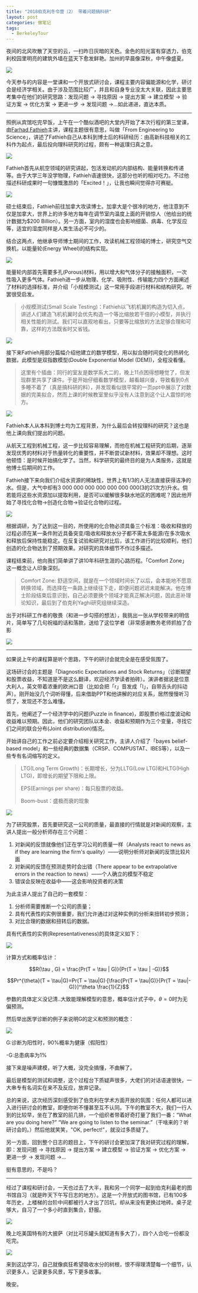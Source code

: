 ```yaml
---
title: "2018伯克利冬令营（2） 带着问题搞科研"
layout: post
categories: 做笔记
tags:
  - BerkeleyTour
---
```


夜间的北风吹散了天空的云，一扫昨日灰暗的天色。金色的阳光富有穿透力，伯克利校园里明亮的建筑外墙在蓝天下愈发鲜艳。加州的早晨像深秋，中午像盛夏。

<!-- more -->

![](https://github.com/HusterHope/blogimage/raw/master/day2-1.jpeg)

今天参与的内容是一堂课和一个开放式研讨会，课程主要内容偏能源和化学，研讨会是经济学相关。由于涉及范围比较广，并且和自身专业没太大关联，因此主要思考集中在他们的研究思路：发现问题 -> 寻找原因 -> 提出方案 -> 建立模型 -> 验证方案 -> 优化方案 -> 更进一步 -> 发现问题 ->…如此递进，直达本质。

---

照例从宾馆吃完早饭，上午在一个酷似酒吧的大堂内开始了本次行程的第三堂课，由[Farhad Fathieh](http://yaghi.berkeley.edu/cv/FarhadFathiehCV.pdf)主讲，课程主题很有意思，叫做「From Engineering to Science」，讲述了Fathieh自己从本科到博士后的科研经历：由高新科技相关的工科作为起点，最后投向理科研究的过程，颇有一种返璞归真之意。

![](https://github.com/HusterHope/blogimage/raw/master/day2-2.jpeg)

Fathieh首先从航空领域的研究讲起，包活发动机的内部结构、能量转换和传递等。由于大学三年没学物理，Fathieh语速很快，这部分也听的相对吃力。不过他描述科研成果时一句慷慨激昂的「Excited！」，让我也瞬间觉得亦可赛艇。

![](https://github.com/HusterHope/blogimage/raw/master/day2-3.jpeg)

硕士结束后，Fathieh前往加拿大攻读博士。加拿大是个很冷的地方，他注意到不仅是加拿大，世界上的许多地方每年在调节室内温度上面的开销惊人（他给出的统计数据为$200 Billion）。另一方面，室内的湿度也会影响细菌、病毒、化学反应等，适宜的湿度同样是人类生活必不可少的。

结合这两点，他继承导师博士期间的工作，攻读机械工程领域的博士，研究空气交换机，以能量轮(Energy Wheel)的结构实现。

![](https://github.com/HusterHope/blogimage/raw/master/day2-4.jpeg)

能量轮内部首先需要多孔(Porous)材料，用以增大和气体分子的接触面积，一次性吸入更多气体。Fathieh进一步从物理、化学、吸附性、传输能力四个方面阐述了材料的选择标准，并介绍「小规模测试」这一常用手段进行材料和结构研究。听罢很受启发。

> 小规模测试(Small Scale Testing)：Fathieh以飞机机翼的构造为切入点，讲述人们建造飞机机翼时会优先构造一个等比缩放若干倍的小模型，并执行相关性能的测试。我们可以直观地看出，只要等比缩放的方法足够合理和可靠，这样的方法既省时又省钱。

![](https://github.com/HusterHope/blogimage/raw/master/day2-5.jpeg)

接下来Fathieh用部分篇幅介绍他建立的数学模型，用以拟合随时间变化的热转化数据，此模型是双指数模型(Double Exponential Model (DEM))，全程没看懂。

>  这里有个插曲：同行的室友是数学系大二的，晚上11点困得想睡觉了，但发现群里共享了课件。于是开始仔细看数学模型，越看越兴奋，导致看到0点多睡不着了（真是搞科研的料），并发现看似很平常的一页ppt中展示了对数据的完美拟合，然而上课的时候教室里似乎没有人注意到这个让人震惊的地方。

![](https://github.com/HusterHope/blogimage/raw/master/day2-6.jpeg)

Fathieh本人从本科到博士均为工程背景，为什么最后会转投理科的研究？这也是他上课向我们提出的问题。

从航天工程到机械工程，这一步比较容易理解，而他在机械工程研究的后期，逐渐发现优秀的材料对于热量转化的重要性，并不断尝试新材料，效果却不理想。这时他顿悟：是时候开始搞化学了。当然，科学研究的最终目的是为人类服务，这就是他博士后期间的工作。

Fathieh接下来向我们介绍水资源的稀缺性，世界上有1/3的人无法直接获得洁净的水。但是，大气中却有3 000 000 000 000 000 000 000(3的21次方)升水。倘若能将这些水资源加以提取利用，是否可以缓解很多缺水地区的困难呢？因此他开始了寻找化合物->创造化合物->验证化合物的过程。

![](https://github.com/HusterHope/blogimage/raw/master/day2-7.jpeg)

根据调研，为了达到这一目的，所使用的化合物必须具备三个标准：吸收和释放的过程必须在某一条件附近具备突变/吸收和释放水分子都不需太多能源/在多次吸水和释放后保持性能稳定。在反复试验和研究对比后，该工作进行的比较顺利，他们创造的化合物达到了预期效果。对研究的具体细节不作过多描述。

课程结束前，他向我们简单讲了讲10年科研生涯的心路历程。「Comfort Zone」这一概念让人印象深刻。

> Comfort Zone: 舒适空间，就是在一个领域时间长了以后，会本能地不愿意转换领域，而选择在一条路上继续往下走，即便问题迟迟未能解决。他在博士阶段结束后意识到，自己必须要换个领域才能真正解决问题，因此恶补理论知识，最后到了伯克利Yaghi研究组继续深造。

出于对科研工作者的敬畏（和进一步勾搭的想法），我挑出一张从学校带来的明信片，简单写了几句祝福的话和落款，送给了这位学者（非常感谢教务老师抓拍了合影

![](https://github.com/HusterHope/blogimage/raw/master/day2-8.jpg)

---

如果说上午的课程算是听个思路，下午的研讨会就完全是在感受氛围了。

这场研讨会的主题是「Diagnostic Expectations and Stock Returns」（诊断期望和股票收益，不知道是不是这么翻译，欢迎经济学读者拍砖）。演讲者据说是位意大利人，英文带着浓重的欧洲口音（比如会把「r」音发成「l」，自带舌头的抖动声）。刚开始没几个词听得懂，后来借助PPT和他讲解的对应关系，居然慢慢听习惯了，发现还不怎么难懂。

首先，他阐述了一个经济学中的问题(Puzzle in finance)，即股票价格过度波动和收益难以预期。因此，他们的研究团队以本金、收益和预期作为三个变量，寻找它们之间的联合分布(Joint distribution)情况。

开始讲自己的工作之前必定要介绍相关研究工作，主讲人介绍了「bayes belief-based model」和一些经典的数据集（CRSP、COMPUSTAT、IBES等），以及一些专有名词缩写的定义。

> LTG(Long Term Growth)：长期增长，分为LLTG(Low LTG)和HLTG(High LTG)，即增长的期望下限和上限。
>
> EPS(Earnings per share)：每只股票的收益。
>
> Boom-bust：盛极而衰的现象

![](https://github.com/HusterHope/blogimage/raw/master/day2-9.jpg)

为了研究股票，首先要研究这一公司的质量，最直接的行情就是对新闻的观察，主讲人提出一般分析师存在三个问题：

1. 对新闻的反馈就像他们正在学习公司的质量一样（Analysts react to news as if they are learning the firm's quality）——说明分析师对新闻的反馈比较片面
2. 对新闻的反馈在预测走势时会出错（There appear to be extrapolative errors in the reaction to news）——个人确立的模型不稳定
3. 错误会反映在收益中——这会影响投资者的决策

为此主讲人提出了自己的一套模型：

1. 分析师需要推断一个公司的质量；
2. 具有代表性的实例很重要，我们允许通过对这种实例的分析来扭转初步预测；
3. 对比合理的数据和扭转后的数据。

具有代表性的实例(Representativeness)的具体定义如下：

![](https://github.com/HusterHope/blogimage/raw/master/day2-10.jpg)

计算方式和概率估计：

$$R(\tau , G) = \frac{Pr(T = \tau | G)}{Pr(T = \tau | -G)}$$

$$Pr^{\theta}(T = \tau|G)=Pr(T = \tau|G)·[\frac{Pr(T = \tau|G)}{Pr(T = \tau|-G)}]^\theta \frac{1}{Z}$$

参数的具体定义没记清..大致能理解模型的意思，概率估计式子中，$\theta = 0$时为无偏预测。

然后举出医学诊断的例子来说明G的定义和预测的概念：

![](https://github.com/HusterHope/blogimage/raw/master/day2-11.jpg)

G:诊断为阳性时，90%概率为健康（假阳性）

-G:总患病率为1%

接下来是噪声建模，听了大概，没完全搞懂，不曲解了。

最后是模型的测试和调整，这个过程台下质疑声很多，大佬们的对话语速很快，一大串专有名词实在来不及反应，放弃记录。

总的来说，这次经历深刻感受到了伯克利在学术方面开放的氛围：任何人都可以进入进行研讨会的教室，即便你听不懂甚至互不认同。下午的教室不大，我们一行人到的比较早，坐在了教室的前几排，一个组织者带着好奇打量了我们一番：“What are you doing here?” “We are going to listen to the seminar.”（干啥来的？听研讨会的。）然后他就笑笑，"OK, perfect!"，就没过多质疑了。

另一方面，回到整个日志的题目上，下午的研讨会更加深了我对研究过程的理解，即：发现问题 -> 寻找原因 -> 提出方案 -> 建立模型 -> 验证方案 -> 优化方案 -> 更进一步 -> 发现问题 ->…

挺有意思的，不是吗？

---

经过了课程和研讨会，一天也过去了大半，我和另一个同学一起到伯克利最老的图书馆自习（就是昨天下午写日志的地方）。这是一个开放式的图书馆，已有100多年历史，上楼梯的台阶中间都被行人才出了凹坑，却从来没有更换过地砖。桌子足够大，自习了一个多小时直到集合，舒服。

![](https://github.com/HusterHope/blogimage/raw/master/day2-12.jpeg)

晚上吃美国特有的大披萨（对比可乐罐头就知道有多大了），四个人合吃一份都没吃完。

![](https://github.com/HusterHope/blogimage/raw/master/day2-13.jpeg)

来到这边学习，自己就像疯狂希望吸收水分的树根，恨不得理清楚每一个细节，认识更多人，记录更多风景，写下更多故事。

晚安。